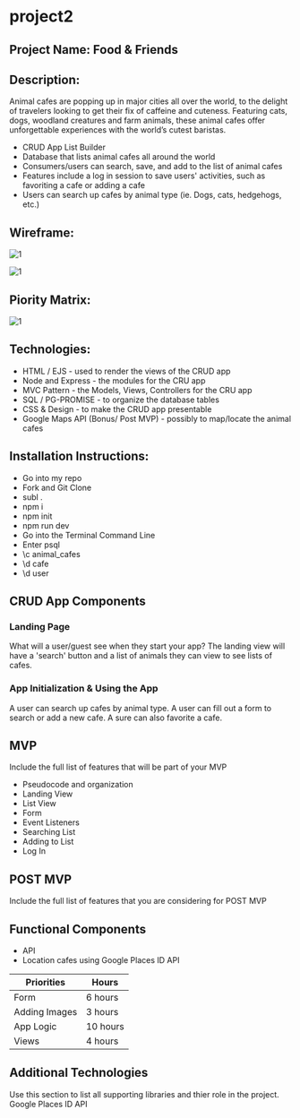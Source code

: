 # project2

## Project Name: Food & Friends

## Description: 

Animal cafes are popping up in major cities all over the world, to the delight of travelers looking to get their fix of caffeine and cuteness. Featuring cats, dogs, woodland creatures and farm animals, these animal cafes offer unforgettable experiences with the world’s cutest baristas.

- CRUD App List Builder
- Database that lists animal cafes all around the world 
- Consumers/users can search, save, and add to the list of animal cafes 
- Features include a log in session to save users' activities, such as favoriting a cafe or adding a cafe 
- Users can search up cafes by animal type (ie. Dogs, cats, hedgehogs, etc.)


## Wireframe:

![1](https://git.generalassemb.ly/darasy/project2/blob/master/imgs/IMG_6053.JPG?raw=true)

![1](https://git.generalassemb.ly/darasy/project2/blob/master/imgs/IMG_6054.JPG?raw=true)


## Piority Matrix:

![1](https://git.generalassemb.ly/darasy/project2/blob/master/imgs/FullSizeRender.jpg?raw=true)


## Technologies: 
- HTML / EJS - used to render the views of the CRUD app
- Node and Express - the modules for the CRU app 
- MVC Pattern - the Models, Views, Controllers for the CRU app 
- SQL / PG-PROMISE - to organize the database tables 
- CSS & Design - to make the CRUD app presentable 
- Google Maps API (Bonus/ Post MVP) - possibly to map/locate the animal cafes

## Installation Instructions: 
- Go into my repo
- Fork and Git Clone
- subl . 
- npm i 
- npm init 
- npm run dev
- Go into the Terminal Command Line
- Enter psql 
- \c animal_cafes 
- \d cafe 
- \d user 


## CRUD App Components

### Landing Page
What will a user/guest see when they start your app?
The landing view will have a 'search' button and a list of animals they can view to see lists of cafes. 

###  App Initialization & Using the App
A user can search up cafes by animal type. A user can fill out a form to search or add a new cafe. A sure can also favorite a cafe. 


## MVP 

Include the full list of features that will be part of your MVP 
- Pseudocode and organization
- Landing View
- List View
- Form 
- Event Listeners
- Searching List
- Adding to List
- Log In


## POST MVP

Include the full list of features that you are considering for POST MVP
## Functional Components

- API
- Location cafes using Google Places ID API 



|  Priorities | Hours | 
|---|---| 
|Form | 6 hours |
|Adding Images | 3 hours |
|App Logic | 10 hours |
|Views| 4 hours |


## Additional Technologies
 Use this section to list all supporting libraries and thier role in the project. 
 Google Places ID API


